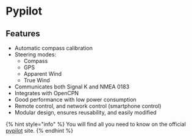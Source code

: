 # Pypilot

## Features

* Automatic compass calibration
* Steering modes:
  * Compass
  * GPS
  * Apparent Wind
  * True Wind
* Communicates both Signal K and NMEA 0183
* Integrates with OpenCPN
* Good performance with low power consumption
* Remote control, and network control \(smartphone control\)
* Modular design, ensures reusability, and easily modified

{% hint style="info" %}
You will find all you need to know on the official [pypilot](http://www.pypilot.org/) site.
{% endhint %}



